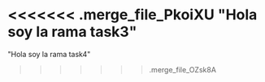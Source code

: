 <<<<<<< .merge_file_PkoiXU
"Hola soy la rama task3"
=======

"Hola soy la rama task4"
>>>>>>> .merge_file_OZsk8A
